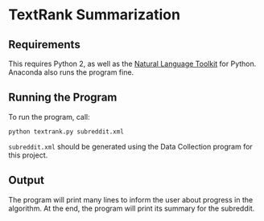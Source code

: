 # TextRank Summarization

## Requirements

This requires Python 2, as well as the [Natural Language Toolkit](http://www.nltk.org/) for Python. Anaconda also runs the program fine.

## Running the Program

To run the program, call:
```
python textrank.py subreddit.xml
```
`subreddit.xml` should be generated using the Data Collection program for this project.

## Output

The program will print many lines to inform the user about progress in the algorithm. At the end, the program will print its summary for the subreddit.